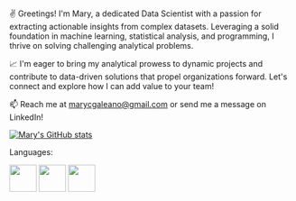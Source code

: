 :v: Greetings! I'm Mary, a dedicated Data Scientist with a passion 
for extracting actionable insights from complex datasets. 
Leveraging a solid foundation in machine learning, statistical analysis, 
and programming, I thrive on solving challenging analytical problems.

:chart_with_upwards_trend: I'm eager to bring my analytical prowess to dynamic projects and 
contribute to data-driven solutions that propel organizations forward. 
Let's connect and explore how I can add value to your team!

:mailbox: Reach me at marycgaleano@gmail.com or send me a message on LinkedIn!

[![Mary's GitHub stats](https://github-readme-stats.vercel.app/api?username=mary-gal&rank_icon=github&theme=transparent)](https://github.com/mary-gal/github-readme-stats)

Languages:

<img src="https://github.com/mary-gal/mary-gal/assets/125677584/1a9c30b1-6964-493c-a776-eb9b2e513215" width="48">
<img src="https://github.com/mary-gal/mary-gal/assets/125677584/cb02d079-2a57-49c1-9ecf-bb6e0631ce5b" width="48">
<img src="https://github.com/mary-gal/mary-gal/assets/125677584/e0173772-eaf8-48f6-82fb-689f092d7239" width="48">
